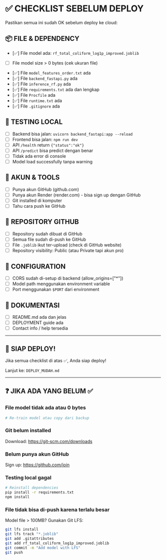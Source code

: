 # ✅ CHECKLIST SEBELUM DEPLOY

Pastikan semua ini sudah OK sebelum deploy ke cloud:

## 📦 FILE & DEPENDENCY

- [✅] File model ada: `rf_total_coliform_log1p_improved.joblib`
- [ ] File model size > 0 bytes (cek ukuran file)
- [✅] File `model_features_order.txt` ada
- [✅] File `backend_fastapi.py` ada
- [✅] File `inference_rf.py` ada
- [✅] File `requirements.txt` ada dan lengkap
- [✅] File `Procfile` ada
- [✅] File `runtime.txt` ada
- [✅] File `.gitignore` ada

## 🧪 TESTING LOCAL

- [ ] Backend bisa jalan: `uvicorn backend_fastapi:app --reload`
- [ ] Frontend bisa jalan: `npm run dev`
- [ ] API `/health` return `{"status":"ok"}`
- [ ] API `/predict` bisa predict dengan benar
- [ ] Tidak ada error di console
- [ ] Model load successfully tanpa warning

## 🔑 AKUN & TOOLS

- [ ] Punya akun GitHub (github.com)
- [ ] Punya akun Render (render.com) - bisa sign up dengan GitHub
- [ ] Git installed di komputer
- [ ] Tahu cara push ke GitHub

## 📁 REPOSITORY GITHUB

- [ ] Repository sudah dibuat di GitHub
- [ ] Semua file sudah di-push ke GitHub
- [ ] File `.joblib` ikut ter-upload (check di GitHub website)
- [ ] Repository visibility: Public (atau Private tapi akun pro)

## 🔧 CONFIGURATION

- [ ] CORS sudah di-setup di backend (allow_origins=["*"])
- [ ] Model path menggunakan environment variable
- [ ] Port menggunakan `$PORT` dari environment

## 📝 DOKUMENTASI

- [ ] README.md ada dan jelas
- [ ] DEPLOYMENT guide ada
- [ ] Contact info / help tersedia

---

## 🚀 SIAP DEPLOY!

Jika semua checklist di atas ✅, Anda siap deploy!

Lanjut ke: `DEPLOY_MUDAH.md`

---

## ❓ JIKA ADA YANG BELUM ✅

### File model tidak ada atau 0 bytes
```bash
# Re-train model atau copy dari backup
```

### Git belum installed
Download: https://git-scm.com/downloads

### Belum punya akun GitHub
Sign up: https://github.com/join

### Testing local gagal
```bash
# Reinstall dependencies
pip install -r requirements.txt
npm install
```

### File tidak bisa di-push karena terlalu besar
Model file > 100MB? Gunakan Git LFS:
```bash
git lfs install
git lfs track "*.joblib"
git add .gitattributes
git add rf_total_coliform_log1p_improved.joblib
git commit -m "Add model with LFS"
git push
```

